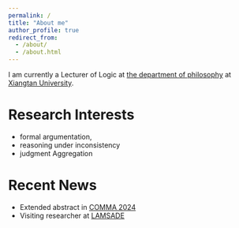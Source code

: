 ```yaml
---
permalink: /
title: "About me"
author_profile: true
redirect_from: 
  - /about/
  - /about.html
---
```


I am currently a Lecturer of Logic  at [the department of philosophy](https://bqsy.xtu.edu.cn) at  [Xiangtan University](https://en.xtu.edu.cn).

Research Interests
======

- formal argumentation, 
- reasoning under inconsistency
- judgment Aggregation

Recent News
======

- Extended abstract in [COMMA 2024](http://comma2024.krportal.org/program.html)
- Visiting researcher at [LAMSADE](https://www.lamsade.dauphine.fr/fr.html) 

